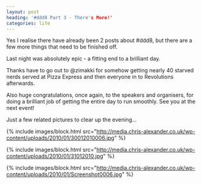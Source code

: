 ```yaml
---
layout: post
heading: '#ddd8 Part 3 - There's More!'
categories: life
---
```


Yes I realise there have already been 2 posts about #ddd8, but there are a few more things that need to be finished off.

Last night was absolutely epic - a fitting end to a brilliant day.

Thanks have to go out to @zimakki for somehow getting nearly 40 starved nerds served at Pizza Express and then everyone in to Revolutions afterwards.

Also huge congratulations, once again, to the speakers and organisers, for doing a brilliant job of getting the entire day to run smoothly. See you at the next event!

Just a few related pictures to clear up the evening...

{% include images/block.html src="http://media.chris-alexander.co.uk/wp-content/uploads/2010/01/30012010006.jpg" %}

{% include images/block.html src="http://media.chris-alexander.co.uk/wp-content/uploads/2010/01/31012010.jpg" %}

{% include images/block.html src="http://media.chris-alexander.co.uk/wp-content/uploads/2010/01/Screenshot0006.jpg" %}